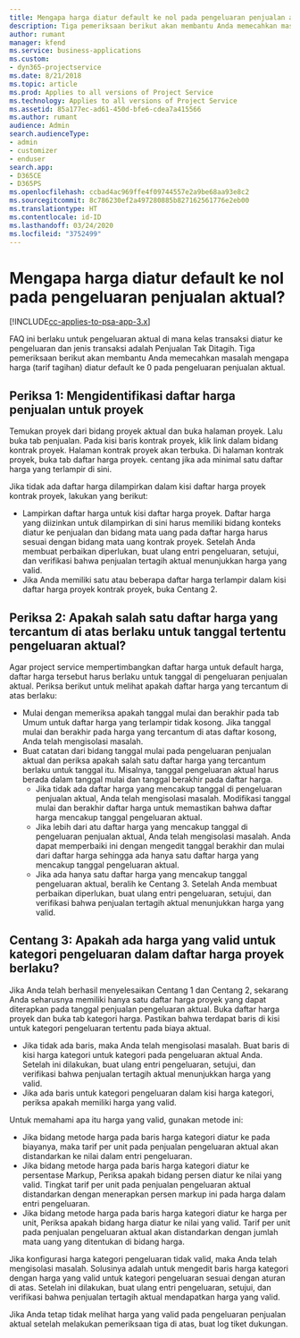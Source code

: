 ```yaml
---
title: Mengapa harga diatur default ke nol pada pengeluaran penjualan aktual?
description: Tiga pemeriksaan berikut akan membantu Anda memecahkan masalah mengapa harga diatur default ke 0 pada pengeluaran penjualan aktual.
author: rumant
manager: kfend
ms.service: business-applications
ms.custom:
- dyn365-projectservice
ms.date: 8/21/2018
ms.topic: article
ms.prod: Applies to all versions of Project Service
ms.technology: Applies to all versions of Project Service
ms.assetid: 85a177ec-ad61-450d-bfe6-cdea7a415566
ms.author: rumant
audience: Admin
search.audienceType:
- admin
- customizer
- enduser
search.app:
- D365CE
- D365PS
ms.openlocfilehash: ccbad4ac969ffe4f09744557e2a9be68aa93e8c2
ms.sourcegitcommit: 8c786230ef2a497280885b827162561776e2eb00
ms.translationtype: HT
ms.contentlocale: id-ID
ms.lasthandoff: 03/24/2020
ms.locfileid: "3752499"
---
```

# <a name="why-is-the-price-defaulting-to-zero-on-expense-sales-actuals"></a>Mengapa harga diatur default ke nol pada pengeluaran penjualan aktual?

[!INCLUDE[cc-applies-to-psa-app-3.x](../includes/cc-applies-to-psa-app-3x.md)]

FAQ ini berlaku untuk pengeluaran aktual di mana kelas transaksi diatur ke pengeluaran dan jenis transaksi adalah Penjualan Tak Ditagih. Tiga pemeriksaan berikut akan membantu Anda memecahkan masalah mengapa harga (tarif tagihan) diatur default ke 0 pada pengeluaran penjualan aktual.

## <a name="check-1-identify-the-sales-price-list-for-project"></a>Periksa 1: Mengidentifikasi daftar harga penjualan untuk proyek

Temukan proyek dari bidang proyek aktual dan buka halaman proyek. Lalu buka tab penjualan. Pada kisi baris kontrak proyek, klik link dalam bidang kontrak proyek. Halaman kontrak proyek akan terbuka. Di halaman kontrak proyek, buka tab daftar harga proyek. centang jika ada minimal satu daftar harga yang terlampir di sini.

Jika tidak ada daftar harga dilampirkan dalam kisi daftar harga proyek kontrak proyek, lakukan yang berikut:

- Lampirkan daftar harga untuk kisi daftar harga proyek. Daftar harga yang diizinkan untuk dilampirkan di sini harus memiliki bidang konteks diatur ke penjualan dan bidang mata uang pada daftar harga harus sesuai dengan bidang mata uang kontrak proyek. Setelah Anda membuat perbaikan diperlukan, buat ulang entri pengeluaran, setujui, dan verifikasi bahwa penjualan tertagih aktual menunjukkan harga yang valid.
- Jika Anda memiliki satu atau beberapa daftar harga terlampir dalam kisi daftar harga proyek kontrak proyek, buka Centang 2.

## <a name="check-2-are-any-of-the-price-lists-identified-above-valid-for-the-specific-date-of-the-expense-actual"></a>Periksa 2: Apakah salah satu daftar harga yang tercantum di atas berlaku untuk tanggal tertentu pengeluaran aktual?

Agar project service mempertimbangkan daftar harga untuk default harga, daftar harga tersebut harus berlaku untuk tanggal di pengeluaran penjualan aktual. Periksa berikut untuk melihat apakah daftar harga yang tercantum di atas berlaku:

- Mulai dengan memeriksa apakah tanggal mulai dan berakhir pada tab Umum untuk daftar harga yang terlampir tidak kosong. Jika tanggal mulai dan berakhir pada harga yang tercantum di atas daftar kosong, Anda telah mengisolasi masalah. 
- Buat catatan dari bidang tanggal mulai pada pengeluaran penjualan aktual dan periksa apakah salah satu daftar harga yang tercantum berlaku untuk tanggal itu. Misalnya, tanggal pengeluaran aktual harus berada dalam tanggal mulai dan tanggal berakhir pada daftar harga. 
    - Jika tidak ada daftar harga yang mencakup tanggal di pengeluaran penjualan aktual, Anda telah mengisolasi masalah. Modifikasi tanggal mulai dan berakhir daftar harga untuk memastikan bahwa daftar harga mencakup tanggal pengeluaran aktual. 
    - Jika lebih dari atu daftar harga yang mencakup tanggal di pengeluaran penjualan aktual, Anda telah mengisolasi masalah. Anda dapat memperbaiki ini dengan mengedit tanggal berakhir dan mulai dari daftar harga sehingga ada hanya satu daftar harga yang mencakup tanggal pengeluaran aktual. 
    - Jika ada hanya satu daftar harga yang mencakup tanggal pengeluaran aktual, beralih ke Centang 3.
Setelah Anda membuat perbaikan diperlukan, buat ulang entri pengeluaran, setujui, dan verifikasi bahwa penjualan tertagih aktual menunjukkan harga yang valid.

## <a name="check-3-is-there-a-valid-price-for-the-expense-category-in-the-applicable-project-price-list"></a>Centang 3: Apakah ada harga yang valid untuk kategori pengeluaran dalam daftar harga proyek berlaku? 

Jika Anda telah berhasil menyelesaikan Centang 1 dan Centang 2, sekarang Anda seharusnya memiliki hanya satu daftar harga proyek yang dapat diterapkan pada tanggal penjualan pengeluaran aktual. Buka daftar harga proyek dan buka tab kategori harga. Pastikan bahwa terdapat baris di kisi untuk kategori pengeluaran tertentu pada biaya aktual.
 
- Jika tidak ada baris, maka Anda telah mengisolasi masalah. Buat baris di kisi harga kategori untuk kategori pada pengeluaran aktual Anda. Setelah ini dilakukan, buat ulang entri pengeluaran, setujui, dan verifikasi bahwa penjualan tertagih aktual menunjukkan harga yang valid. 
- Jika ada baris untuk kategori pengeluaran dalam kisi harga kategori, periksa apakah memiliki harga yang valid.

Untuk memahami apa itu harga yang valid, gunakan metode ini:

- Jika bidang metode harga pada baris harga kategori diatur ke pada biayanya, maka tarif per unit pada penjualan pengeluaran aktual akan distandarkan ke nilai dalam entri pengeluaran.
- Jika bidang metode harga pada baris harga kategori diatur ke persentase Markup, Periksa apakah bidang persen diatur ke nilai yang valid. Tingkat tarif per unit pada penjualan pengeluaran aktual distandarkan dengan menerapkan persen markup ini pada harga dalam entri pengeluaran.
- Jika bidang metode harga pada baris harga kategori diatur ke harga per unit, Periksa apakah bidang harga diatur ke nilai yang valid. Tarif per unit pada penjualan pengeluaran aktual akan distandarkan dengan jumlah mata uang yang ditentukan di bidang harga.

Jika konfigurasi harga kategori pengeluaran tidak valid, maka Anda telah mengisolasi masalah. Solusinya adalah untuk mengedit baris harga kategori dengan harga yang valid untuk kategori pengeluaran sesuai dengan aturan di atas. Setelah ini dilakukan, buat ulang entri pengeluaran, setujui, dan verifikasi bahwa penjualan tertagih aktual mendapatkan harga yang valid.

Jika Anda tetap tidak melihat harga yang valid pada pengeluaran penjualan aktual setelah melakukan pemeriksaan tiga di atas, buat log tiket dukungan.



